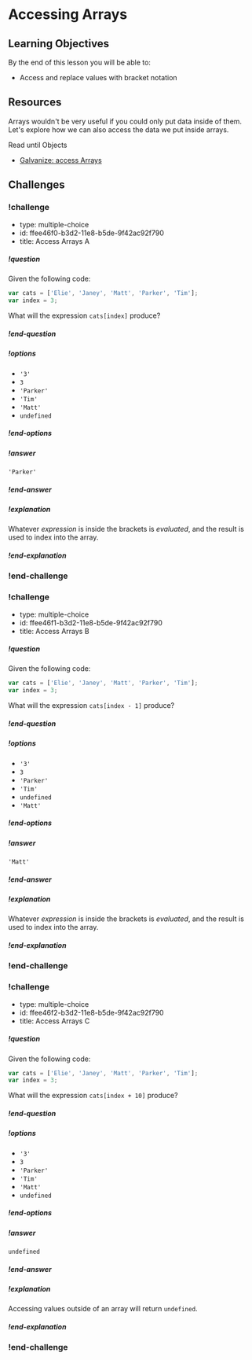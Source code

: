 # Accessing Arrays

## Learning Objectives

By the end of this lesson you will be able to:

* Access and replace values with bracket notation

## Resources

Arrays wouldn't be very useful if you could only put data inside of them. Let's explore how
we can also access the data we put inside arrays.

Read until Objects
* [Galvanize: access Arrays](https://github.com/gSchool/javascript-curriculum/blob/master/10_Syntax/03_Arrays_Objects_Iteration.md#accessing-elements)

## Challenges

<!-- Question -->

### !challenge

* type: multiple-choice
* id: ffee46f0-b3d2-11e8-b5de-9f42ac92f790
* title: Access Arrays A

##### !question

Given the following code:

```javascript
var cats = ['Elie', 'Janey', 'Matt', 'Parker', 'Tim'];
var index = 3;
```

What will the expression `cats[index]` produce?

##### !end-question

##### !options

* `'3'`
* `3`
* `'Parker'`
* `'Tim'`
* `'Matt'`
* `undefined`

##### !end-options

##### !answer

`'Parker'`

##### !end-answer

##### !explanation

Whatever _expression_ is inside the brackets is _evaluated_, and the result is used to index into the array.

##### !end-explanation

### !end-challenge

<!-- Question -->

### !challenge

* type: multiple-choice
* id: ffee46f1-b3d2-11e8-b5de-9f42ac92f790
* title: Access Arrays B

##### !question

Given the following code:

```javascript
var cats = ['Elie', 'Janey', 'Matt', 'Parker', 'Tim'];
var index = 3;
```

What will the expression `cats[index - 1]` produce?

##### !end-question

##### !options

* `'3'`
* `3`
* `'Parker'`
* `'Tim'`
* `undefined`
* `'Matt'`

##### !end-options

##### !answer

`'Matt'`

##### !end-answer

##### !explanation

Whatever _expression_ is inside the brackets is _evaluated_, and the result is used to index into the array.

##### !end-explanation

### !end-challenge

<!-- Question -->

### !challenge

* type: multiple-choice
* id: ffee46f2-b3d2-11e8-b5de-9f42ac92f790
* title: Access Arrays C

##### !question

Given the following code:

```javascript
var cats = ['Elie', 'Janey', 'Matt', 'Parker', 'Tim'];
var index = 3;
```

What will the expression `cats[index + 10]` produce?

##### !end-question

##### !options

* `'3'`
* `3`
* `'Parker'`
* `'Tim'`
* `'Matt'`
* `undefined`

##### !end-options

##### !answer

`undefined`

##### !end-answer

##### !explanation

Accessing values outside of an array will return `undefined`.

##### !end-explanation

### !end-challenge
